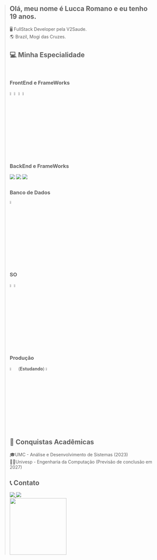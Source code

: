 > ## Olá, meu nome é Lucca Romano e eu tenho 19 anos.
> 
> 🖥️ FullStack Developer pela V2Saude. <br>
> 🌎 Brazil, Mogi das Cruzes.
> 
> ## 💻 Minha Especialidade
> <div style="display: inline-block"><br>
> 
> <h3> FrontEnd e FrameWorks </h3>         
> <img src="https://cdn.jsdelivr.net/gh/devicons/devicon/icons/react/react-original.svg" width="5%"/>
> <img src="https://cdn.jsdelivr.net/gh/devicons/devicon/icons/materialui/materialui-original.svg"width="5%" />  
> <img src="https://cdn.jsdelivr.net/gh/devicons/devicon/icons/html5/html5-original.svg" width="5%"/>
> <img src="https://cdn.jsdelivr.net/gh/devicons/devicon/icons/css3/css3-original.svg" width="5%"/>
>   
> 
> ## <h3> BackEnd e FrameWorks</h3>
> 
> <img src="https://cdn.jsdelivr.net/gh/devicons/devicon/icons/python/python-original.svg" />
> <img src="https://cdn.jsdelivr.net/gh/devicons/devicon/icons/jupyter/jupyter-original-wordmark.svg" />
> <img src="https://cdn.jsdelivr.net/gh/devicons/devicon/icons/selenium/selenium-original.svg" />
> <i class="devicon-php-plain colored"></i>
>  
> ## <h3> Banco de Dados </h3>
> <img src="https://cdn.jsdelivr.net/gh/devicons/devicon/icons/mysql/mysql-original.svg" width="5%"/>
>  
> ## <h3> SO </h3>
> <img src="https://cdn.jsdelivr.net/gh/devicons/devicon/icons/linux/linux-original.svg" width="5%"/>
> <img src="https://cdn.jsdelivr.net/gh/devicons/devicon/icons/windows8/windows8-original.svg" width="5%"/>        
> </div>  
> 
> ## <H3> Produção </H3>
> <img src="https://cdn.jsdelivr.net/gh/devicons/devicon/icons/jenkins/jenkins-original.svg" width="5%"/>
> (<b>Estudando</b>) <img src="https://cdn.jsdelivr.net/gh/devicons/devicon/icons/amazonwebservices/amazonwebservices-original.svg" width="5%"/>
>                   
> 
> ## 📜 Conquistas Acadêmicas
> 🎓UMC - Análise e Desenvolvimento de Sistemas (2023) <br>
> 👨‍🎓Univesp - Engenharia da Computação (Previsão de conclusão em 2027)
> 
> ## 📞 Contato
> <div>
>   <a href="https://www.instagram.com/nfonseca_11/">
>     <img src="https://img.shields.io/badge/Instagram-E4405F?style=for-the-badge&logo=instagram&logoColor=white" target="_blank">
>   </a> 
>   <a href="https://www.linkedin.com/in/nathan-grecco-fonseca-006579235/">
>     <img src="https://img.shields.io/badge/LinkedIn-0077B5?style=for-the-badge&logo=linkedin&logoColor=white" target="_blank">
>   </a>
> </div>
> 
> <div>
>   <a href="https://github.com/NMaksed">
>     <img height="180em" src="https://github-readme-stats.vercel.app/api?username=NMaksed&show_icons=true&theme=tokyonight"/>
> </div>
